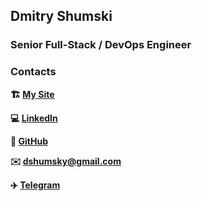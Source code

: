 ## Dmitry Shumski

### Senior Full-Stack / DevOps Engineer

### Contacts


**🏗️ [My Site](https://dshumsky.github.io)**

**💻 [LinkedIn](https://www.linkedin.com/in/dmitry-shumski-3a545572)**

**💾 [GitHub](https://github.com/dshumsky)**

**✉️ <dshumsky@gmail.com>**

**✈️ [Telegram](https://t.me/dshumsky)**
